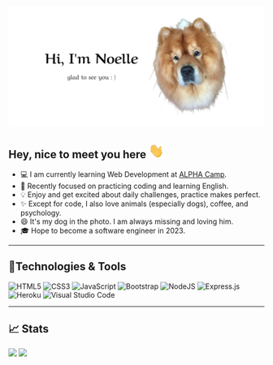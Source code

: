 <img src="src/header-picture.png">

## Hey, nice to meet you here <img src="src/wave.gif" width="30px" height="30px">

- 💻 I am currently learning Web Development at <a href="https://tw.alphacamp.co/">ALPHA Camp</a>.
- 📖 Recently focused on practicing coding and learning English.
- 💡 Enjoy and get excited about daily challenges, practice makes perfect.
- ✨ Except for code, I also love animals (especially dogs), coffee, and psychology.
- 😄 It's my dog in the photo. I am always missing and loving him.
- 🎓 Hope to become a software engineer in 2023.

---

## 🔧Technologies & Tools

![HTML5](https://img.shields.io/badge/html5-%23E34F26.svg?style=for-the-badge&logo=html5&logoColor=white) 
![CSS3](https://img.shields.io/badge/css3-%231572B6.svg?style=for-the-badge&logo=css3&logoColor=white) 
![JavaScript](https://img.shields.io/badge/javascript-%23323330.svg?style=for-the-badge&logo=javascript&logoColor=%23F7DF1E) 
![Bootstrap](https://img.shields.io/badge/bootstrap-%23563D7C.svg?style=for-the-badge&logo=bootstrap&logoColor=white) 
![NodeJS](https://img.shields.io/badge/node.js-6DA55F?style=for-the-badge&logo=node.js&logoColor=white)
![Express.js](https://img.shields.io/badge/express.js-%23404d59.svg?style=for-the-badge&logo=express&logoColor=%2361DAFB)
![Heroku](https://img.shields.io/badge/heroku-%23430098.svg?style=for-the-badge&logo=heroku&logoColor=white)
![Visual Studio Code](https://img.shields.io/badge/Visual%20Studio%20Code-0078d7.svg?style=for-the-badge&logo=visual-studio-code&logoColor=white)

---
## 📈 Stats
<p>
  <img height="137px" src="https://github-readme-stats.vercel.app/api?username=Noelle-KH&show_icons=true&theme=nightowl&hide=contribs,prs" />
  <img height="137px" src="https://github-readme-stats.vercel.app/api/top-langs/?username=Noelle-KH&layout=compact&theme=nightowl" />
</p>

<!--
**Noelle-KH/Noelle-KH** is a ✨ _special_ ✨ repository because its `README.md` (this file) appears on your GitHub profile.

Here are some ideas to get you started:

- 🔭 I’m currently working on ...
- 🌱 I’m currently learning ...
- 👯 I’m looking to collaborate on ...
- 🤔 I’m looking for help with ...
- 💬 Ask me about ...
- 📫 How to reach me: ...
- 😄 Pronouns: ...
- ⚡ Fun fact: ...
-->
